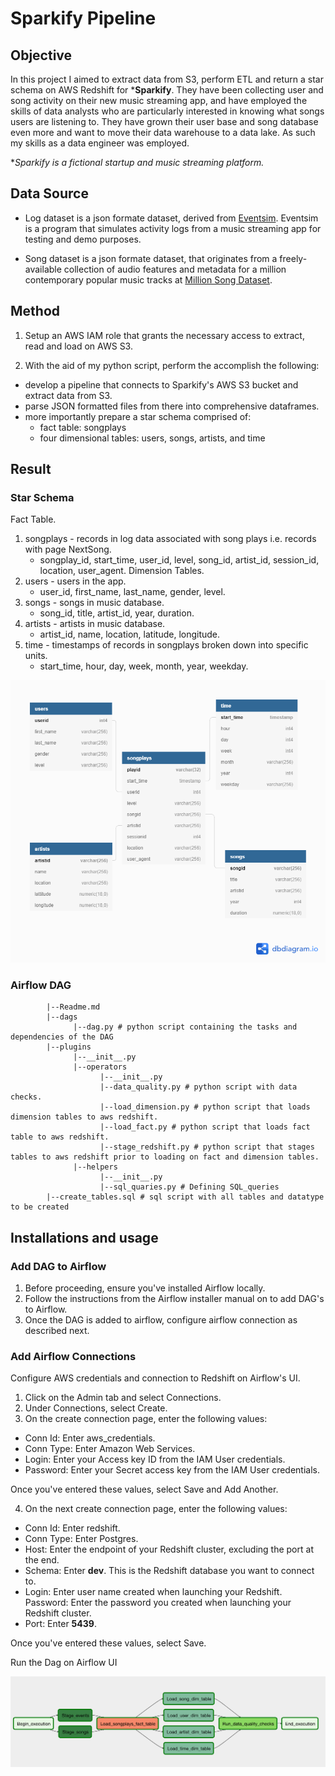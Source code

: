# Sparkify Pipeline

## Objective
In this project I aimed to extract data from S3, perform ETL and return a star schema on AWS Redshift for ***Sparkify**. They have been collecting user and song activity on their new music streaming app, and have employed the skills of data analysts who are particularly interested in knowing what songs users are listening to. They have grown their user base and song database even more and want to move their data warehouse to a data lake. As such my skills as a data engineer was employed.

**Sparkify is a fictional startup and music streaming platform.*

## Data Source
- Log dataset is a json formate dataset, derived from [Eventsim](https://github.com/Interana/eventsim). Eventsim is a program that simulates activity logs from a music streaming app for testing and demo purposes. 

- Song dataset is a json formate dataset, that originates from a freely-available collection of audio features and metadata for a million contemporary popular music tracks at [Million Song Dataset](https://labrosa.ee.columbia.edu/millionsong/).

## Method

1. Setup an AWS IAM role that grants the necessary access to extract, read and load on AWS S3.
       
2. With the aid of my python script, perform the accomplish the following:
- develop a pipeline that connects to Sparkify's AWS S3 bucket and extract data from S3.
- parse JSON formatted files from there into comprehensive dataframes.
- more importantly prepare a star schema comprised of:
    - fact table: songplays
    - four dimensional tables: users, songs, artists, and time

## Result

### Star Schema
Fact Table.
1. songplays - records in log data associated with song plays i.e. records with page NextSong.
    - songplay_id, start_time, user_id, level, song_id, artist_id, session_id, location, user_agent.
Dimension Tables.
2. users - users in the app.
    - user_id, first_name, last_name, gender, level.
3. songs - songs in music database.
    - song_id, title, artist_id, year, duration.
4. artists - artists in music database.
    - artist_id, name, location, latitude, longitude.
5. time - timestamps of records in songplays broken down into specific units.
    - start_time, hour, day, week, month, year, weekday.

![Star schema](https://github.com/vnteleah/sparkify-pipeline/blob/main/Sparkify_schema.png "Star Schema")


### Airflow DAG

            |--Readme.md
            |--dags
                  |--dag.py # python script containing the tasks and dependencies of the DAG
            |--plugins
                  |--__init__.py
                  |--operators
                        |--__init__.py
                        |--data_quality.py # python script with data checks.
                        |--load_dimension.py # python script that loads dimension tables to aws redshift.
                        |--load_fact.py # python script that loads fact table to aws redshift.
                        |--stage_redshift.py # python script that stages tables to aws redshift prior to loading on fact and dimension tables.
                  |--helpers
                        |--__init__.py
                        |--sql_quaries.py # Defining SQL_queries
            |--create_tables.sql # sql script with all tables and datatype to be created


## Installations and usage

### Add DAG to Airflow
1. Before proceeding, ensure you've installed Airflow locally.
2. Follow the instructions from the Airflow installer manual on to add DAG's to Airflow.
3. Once the DAG is added to airflow, configure airflow connection as described next. 

### Add Airflow Connections
Configure AWS credentials and connection to Redshift on Airflow's UI.
1. Click on the Admin tab and select Connections.
2. Under Connections, select Create.
3. On the create connection page, enter the following values:

- Conn Id: Enter aws_credentials.
- Conn Type: Enter Amazon Web Services.
- Login: Enter your Access key ID from the IAM User credentials.
- Password: Enter your Secret access key from the IAM User credentials.

Once you've entered these values, select Save and Add Another.

4. On the next create connection page, enter the following values:

- Conn Id: Enter redshift.
- Conn Type: Enter Postgres.
- Host: Enter the endpoint of your Redshift cluster, excluding the port at the end.
- Schema: Enter **dev**. This is the Redshift database you want to connect to.
- Login: Enter user name created when launching your Redshift.
Password: Enter the password you created when launching your Redshift cluster.
- Port: Enter **5439**.

Once you've entered these values, select Save.

Run the Dag on Airflow UI

![Working DAG with task dependencies](https://github.com/vnteleah/sparkify-pipeline/blob/main/Sparkify_dag.png "Working DAG with task dependencies")
